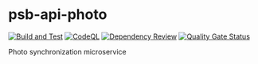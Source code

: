 # psb-api-photo

[![Build and Test](https://github.com/myrotvorets/psb-api-photo/actions/workflows/build.yml/badge.svg)](https://github.com/myrotvorets/psb-api-photo/actions/workflows/build.yml)
[![CodeQL](https://github.com/myrotvorets/psb-api-photo/actions/workflows/codeql.yml/badge.svg)](https://github.com/myrotvorets/psb-api-photo/actions/workflows/codeql.yml)
[![Dependency Review](https://github.com/myrotvorets/psb-api-photo/actions/workflows/dependency-review.yml/badge.svg)](https://github.com/myrotvorets/psb-api-photo/actions/workflows/dependency-review.yml)
[![Quality Gate Status](https://sonarcloud.io/api/project_badges/measure?project=myrotvorets_psb-api-photo&metric=alert_status)](https://sonarcloud.io/summary/new_code?id=myrotvorets_psb-api-photo)

Photo synchronization microservice
